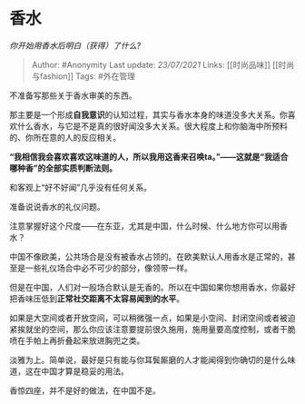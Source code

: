 # 香水
*你开始用香水后明白（获得）了什么?*

> Author: #Anonymity
Last update: *23/07/2021* 
Links: [[时尚品味]] [[时尚与fashion]]
Tags: #外在管理 


 
不准备写那些关于香水审美的东西。

那主要是一个形成**自我意识**的认知过程，其实与香水本身的味道没多大关系。你喜欢什么香水，与它是不是真的很好闻没多大关系。很大程度上和你脑海中所预料的、你所在意的人的反应相关。

**“我相信我会喜欢喜欢这味道的人，所以我用这香来召唤ta。”——这就是“我适合哪种香”的全部实质判断法则。**

和客观上“好不好闻”几乎没有任何关系。

  


准备说说香水的礼仪问题。

注意掌握好这个尺度——在东亚，尤其是中国，什么时候、什么地方你可以用香水？

中国不像欧美，公共场合是没有被香水占领的。在欧美默认人用香水是正常的，甚至是一些礼仪场合中必不可少的部分，像领带一样。

但是在中国，人们对一般场合默认是无香的。所以在中国如果你想用香水，你最好把香味压低到**正常社交距离不太容易闻到的水平**。

如果是大空间或者开放空间，可以稍微强一点，如果是小空间、封闭空间或者被迫紧挨就坐的空间，那么你应该注意要提前很久施用，施用量要高度控制，或者干脆喷在手帕上再折叠起来放进胸兜之类。

淡雅为上。简单说，最好是只有能与你耳鬓厮磨的人才能闻得到你确切的是什么味道，这在中国才算是稳妥的用法。

香惊四座，并不是好的做法，在中国不是。




